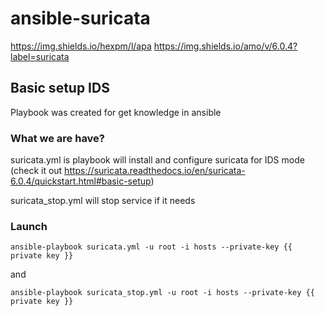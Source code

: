 # ansible-suricata
https://img.shields.io/hexpm/l/apa https://img.shields.io/amo/v/6.0.4?label=suricata

## Basic setup IDS ##

Playbook was created for get knowledge in ansible

### What we are have? ###

suricata.yml is playbook will install and configure suricata for IDS mode (check it out https://suricata.readthedocs.io/en/suricata-6.0.4/quickstart.html#basic-setup)

suricata_stop.yml will stop service if it needs

### Launch ###

``` ansible-playbook suricata.yml -u root -i hosts --private-key {{ private key }} ```

and

``` ansible-playbook suricata_stop.yml -u root -i hosts --private-key {{ private key }} ```